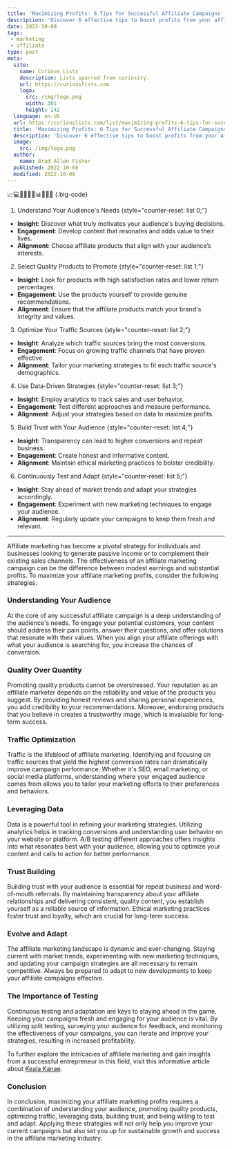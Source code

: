 ```yaml
---
title: 'Maximizing Profits: 6 Tips for Successful Affiliate Campaigns'
description: 'Discover 6 effective tips to boost profits from your affiliate campaigns. Learn strategies to optimize earnings and satisfy your curious mind in maximizing success.'
date: 2022-10-08
tags:
 - marketing
 - affiliate
type: post
meta:
  site:
    name: Curious Lists
    description: Lists spurred from curiosity.
    url: https://curiouslists.com
    logo:
      src: /img/logo.png
      width: 301
      height: 242
  language: en-US
  url: https://curiouslists.com/list/maximizing-profits-6-tips-for-successful-affiliate-campaigns
  title: 'Maximizing Profits: 6 Tips for Successful Affiliate Campaigns'
  description: 'Discover 6 effective tips to boost profits from your affiliate campaigns. Learn strategies to optimize earnings and satisfy your curious mind in maximizing success.'
  image:
    src: /img/logo.png
  author:
    name: Brad Allen Fisher
  published: 2022-10-08
  modified: 2022-10-08
---
```



📈💻🔗💡🎯💲📊👥🚀📝 {.big-code}

1. Understand Your Audience's Needs {style="counter-reset: list 0;"}
  - **Insight**: Discover what truly motivates your audience's buying decisions.
  - **Engagement**: Develop content that resonates and adds value to their lives.
  - **Alignment**: Choose affiliate products that align with your audience’s interests.

2. Select Quality Products to Promote {style="counter-reset: list 1;"}
  - **Insight**: Look for products with high satisfaction rates and lower return percentages.
  - **Engagement**: Use the products yourself to provide genuine recommendations.
  - **Alignment**: Ensure that the affiliate products match your brand's integrity and values.

3. Optimize Your Traffic Sources {style="counter-reset: list 2;"}
  - **Insight**: Analyze which traffic sources bring the most conversions.
  - **Engagement**: Focus on growing traffic channels that have proven effective.
  - **Alignment**: Tailor your marketing strategies to fit each traffic source's demographics.

4. Use Data-Driven Strategies {style="counter-reset: list 3;"}
  - **Insight**: Employ analytics to track sales and user behavior.
  - **Engagement**: Test different approaches and measure performance.
  - **Alignment**: Adjust your strategies based on data to maximize profits.

5. Build Trust with Your Audience {style="counter-reset: list 4;"}
  - **Insight**: Transparency can lead to higher conversions and repeat business.
  - **Engagement**: Create honest and informative content.
  - **Alignment**: Maintain ethical marketing practices to bolster credibility.

6. Continuously Test and Adapt {style="counter-reset: list 5;"}
  - **Insight**: Stay ahead of market trends and adapt your strategies accordingly.
  - **Engagement**: Experiment with new marketing techniques to engage your audience.
  - **Alignment**: Regularly update your campaigns to keep them fresh and relevant.


---

Affiliate marketing has become a pivotal strategy for individuals and businesses looking to generate passive income or to complement their existing sales channels. The effectiveness of an affiliate marketing campaign can be the difference between modest earnings and substantial profits. To maximize your affiliate marketing profits, consider the following strategies.

### Understanding Your Audience

At the core of any successful affiliate campaign is a deep understanding of the audience's needs. To engage your potential customers, your content should address their pain points, answer their questions, and offer solutions that resonate with their values. When you align your affiliate offerings with what your audience is searching for, you increase the chances of conversion.

### Quality Over Quantity

Promoting quality products cannot be overstressed. Your reputation as an affiliate marketer depends on the reliability and value of the products you suggest. By providing honest reviews and sharing personal experiences, you add credibility to your recommendations. Moreover, endorsing products that you believe in creates a trustworthy image, which is invaluable for long-term success.

### Traffic Optimization

Traffic is the lifeblood of affiliate marketing. Identifying and focusing on traffic sources that yield the highest conversion rates can dramatically improve campaign performance. Whether it's SEO, email marketing, or social media platforms, understanding where your engaged audience comes from allows you to tailor your marketing efforts to their preferences and behaviors.

### Leveraging Data

Data is a powerful tool in refining your marketing strategies. Utilizing analytics helps in tracking conversions and understanding user behavior on your website or platform. A/B testing different approaches offers insights into what resonates best with your audience, allowing you to optimize your content and calls to action for better performance.

### Trust Building

Building trust with your audience is essential for repeat business and word-of-mouth referrals. By maintaining transparency about your affiliate relationships and delivering consistent, quality content, you establish yourself as a reliable source of information. Ethical marketing practices foster trust and loyalty, which are crucial for long-term success.

### Evolve and Adapt

The affiliate marketing landscape is dynamic and ever-changing. Staying current with market trends, experimenting with new marketing techniques, and updating your campaign strategies are all necessary to remain competitive. Always be prepared to adapt to new developments to keep your affiliate campaigns effective.

### The Importance of Testing

Continuous testing and adaptation are keys to staying ahead in the game. Keeping your campaigns fresh and engaging for your audience is vital. By utilizing split testing, surveying your audience for feedback, and monitoring the effectiveness of your campaigns, you can iterate and improve your strategies, resulting in increased profitability.

To further explore the intricacies of affiliate marketing and gain insights from a successful entrepreneur in this field, visit this informative article about [Keala Kanae](https://curiouslists.com/list/5-must-know-facts-about-keala-kanae/).

### Conclusion

In conclusion, maximizing your affiliate marketing profits requires a combination of understanding your audience, promoting quality products, optimizing traffic, leveraging data, building trust, and being willing to test and adapt. Applying these strategies will not only help you improve your current campaigns but also set you up for sustainable growth and success in the affiliate marketing industry.